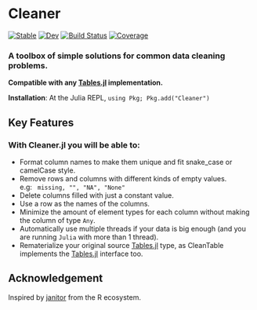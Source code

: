 # Cleaner

[![Stable](https://img.shields.io/badge/docs-stable-blue.svg)](https://TheRoniOne.github.io/Cleaner.jl/stable)
[![Dev](https://img.shields.io/badge/docs-dev-blue.svg)](https://TheRoniOne.github.io/Cleaner.jl/dev)
[![Build Status](https://github.com/TheRoniOne/Cleaner.jl/workflows/CI/badge.svg)](https://github.com/TheRoniOne/Cleaner.jl/actions)
[![Coverage](https://codecov.io/gh/TheRoniOne/Cleaner.jl/branch/master/graph/badge.svg)](https://codecov.io/gh/TheRoniOne/Cleaner.jl)
### A toolbox of simple solutions for common data cleaning problems.

**Compatible with any [Tables.jl](https://github.com/JuliaData/Tables.jl) implementation.**

**Installation**: At the Julia REPL, `using Pkg; Pkg.add("Cleaner")`

## Key Features
### With Cleaner.jl you will be able to:
- Format column names to make them unique and fit snake_case or camelCase style.
- Remove rows and columns with different kinds of empty values. 
<br>e.g: ```
missing, "", "NA", "None"```
- Delete columns filled with just a constant value.
- Use a row as the names of the columns.
- Minimize the amount of element types for each column without making the column of type ```Any```.
- Automatically use multiple threads if your data is big enough (and you are running ```Julia``` with more than 1 thread).
- Rematerialize your original source [Tables.jl](https://github.com/JuliaData/Tables.jl) type, as CleanTable implements the [Tables.jl](https://github.com/JuliaData/Tables.jl) interface too.

## Acknowledgement
Inspired by [janitor](https://github.com/sfirke/janitor) from the R ecosystem.
